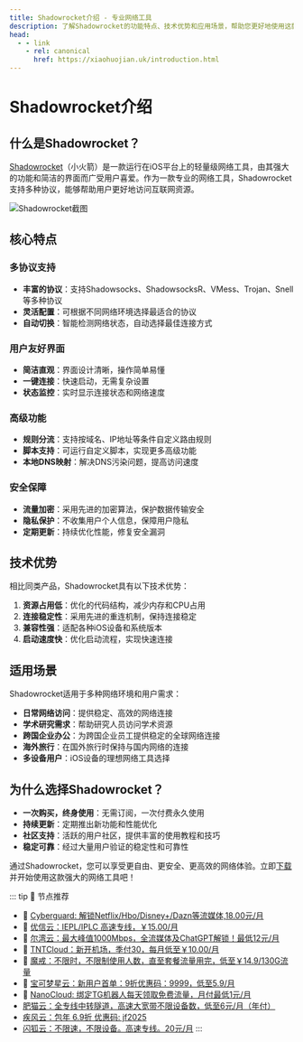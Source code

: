 ```yaml
---
title: Shadowrocket介绍 - 专业网络工具
description: 了解Shadowrocket的功能特点、技术优势和应用场景，帮助您更好地使用这款专业网络工具。
head:
  - - link
    - rel: canonical
      href: https://xiaohuojian.uk/introduction.html
---
```


# Shadowrocket介绍

## 什么是Shadowrocket？

[Shadowrocket](/)（小火箭）是一款运行在iOS平台上的轻量级网络工具，由其强大的功能和简洁的界面而广受用户喜爱。作为一款专业的网络工具，Shadowrocket支持多种协议，能够帮助用户更好地访问互联网资源。

![Shadowrocket截图](/assets/shadowrocket-screenshot.webp "Shadowrocket截图")

## 核心特点

### 多协议支持

- **丰富的协议**：支持Shadowsocks、ShadowsocksR、VMess、Trojan、Snell等多种协议
- **灵活配置**：可根据不同网络环境选择最适合的协议
- **自动切换**：智能检测网络状态，自动选择最佳连接方式

### 用户友好界面

- **简洁直观**：界面设计清晰，操作简单易懂
- **一键连接**：快速启动，无需复杂设置
- **状态监控**：实时显示连接状态和网络速度

### 高级功能

- **规则分流**：支持按域名、IP地址等条件自定义路由规则
- **脚本支持**：可运行自定义脚本，实现更多高级功能
- **本地DNS映射**：解决DNS污染问题，提高访问速度

### 安全保障

- **流量加密**：采用先进的加密算法，保护数据传输安全
- **隐私保护**：不收集用户个人信息，保障用户隐私
- **定期更新**：持续优化性能，修复安全漏洞

## 技术优势

相比同类产品，Shadowrocket具有以下技术优势：

1. **资源占用低**：优化的代码结构，减少内存和CPU占用
2. **连接稳定性**：采用先进的重连机制，保持连接稳定
3. **兼容性强**：适配各种iOS设备和系统版本
4. **启动速度快**：优化启动流程，实现快速连接

## 适用场景

Shadowrocket适用于多种网络环境和用户需求：

- **日常网络访问**：提供稳定、高效的网络连接
- **学术研究需求**：帮助研究人员访问学术资源
- **跨国企业办公**：为跨国企业员工提供稳定的全球网络连接
- **海外旅行**：在国外旅行时保持与国内网络的连接
- **多设备用户**：iOS设备的理想网络工具选择

## 为什么选择Shadowrocket？

- **一次购买，终身使用**：无需订阅，一次付费永久使用
- **持续更新**：定期推出新功能和性能优化
- **社区支持**：活跃的用户社区，提供丰富的使用教程和技巧
- **稳定可靠**：经过大量用户验证的稳定性和可靠性

通过Shadowrocket，您可以享受更自由、更安全、更高效的网络体验。立即[下载](/download.html)并开始使用这款强大的网络工具吧！

::: tip 🎉 节点推荐
- 🚀 [Cyberguard: 解锁Netflix/Hbo/Disney+/Dazn等流媒体,18.00元/月](https://www.cyberguard.best/#/register?code=XsreC0T5)<br>
- 🚀 [优信云：IEPL/IPLC 高速专线，￥15.00/月](https://www.优信云.com/#/register?code=JRtE5uIV)<br>
- 🚀 [尔湾云：最大峰值1000Mbps，全流媒体及ChatGPT解锁！最低12元/月](https://erwan6.net/auth/register?code=BoObCd)<br>
- 🚀 [TNTCloud：新开机场，季付30，每月低至￥10.00/月](https://haibing822.tntvipaff.cc/#/register?code=GtjJVgml)<br>
- 🚀 [魔戒：不限时，不限制使用人数，直至套餐流量用完，低至￥14.9/130G流量](https://mojie.app/#/register?code=sSdtPtLo)<br>
- 🚀 [宝可梦星云：新用户首单：9折优惠码：9999，低至5.9/月 ](https://love.521pokemon.com/register?code=56ERkkxp)<br>
- 🚀 [NanoCloud: 绑定TG机器人每天领取免费流量，月付最低1元/月](https://edu.uodoo.bid/auth/register?code=JMiOQDHf)<br>
- [肥猫云：全专线中转隧道，高速大宽带不限设备数，低至6元/月（年付）](https://fchb1188.fcvipaff.cc/register?aff=X1vZd2wf)<br>
- [疾风云：包年 6.9折 优惠码: jf2025](https://homes.tr25.cn?code=ReCm)<br>
- [闪狐云：不限速，不限设备。高速专线。20元/月](https://inv02.ffaff.cc/register?aff=WQApz2pv)
:::